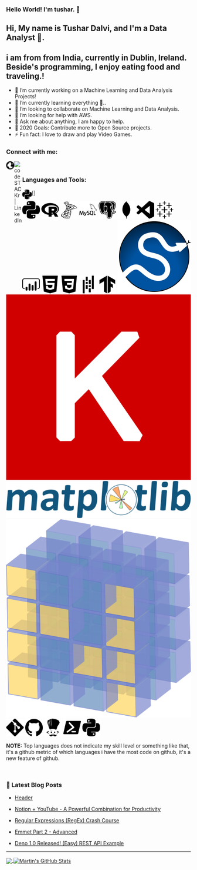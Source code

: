 ### Hello World! I'm tushar. 👋

## Hi, My name is Tushar Dalvi, and I'm  a Data Analyst 🚀.
## i am from from India, currently in Dublin, Ireland. Beside's programming, I enjoy eating food and traveling.!

- 🔭 I’m currently working on a Machine Learning and Data Analysis Projects!
- 🌱 I’m currently learning everything 🤣..
- 👯 I’m looking to collaborate on Machine Learning and Data Analysis.
- 🤔 I’m looking for help with AWS.
- 💬 Ask me about anything, I am happy to help.
- 🥅 2020 Goals: Contribute more to Open Source projects.
- ⚡ Fun fact: I love to draw and play Video Games.




### Connect with me:

[<img align="left" alt="codeSTACKr.com" width="22px" src="https://raw.githubusercontent.com/iconic/open-iconic/master/svg/globe.svg" />][website]
[<img align="left" alt="codeSTACKr | LinkedIn" width="22px" src="https://cdn.jsdelivr.net/npm/simple-icons@v3/icons/linkedin.svg" />][linkedin]

<br />

### Languages and Tools:

[<img align="left" alt="Visual Studio Code" width="26px" src="https://github.com/TD91988/TD91988/blob/master/svg/python.svg" />]

![](https://github.com/TD91988/TD91988/blob/master/svg/python.svg)
![](https://github.com/TD91988/TD91988/blob/master/svg/r.svg)
![](https://github.com/TD91988/TD91988/blob/master/svg/microsoftsqlserver.svg)
![](https://github.com/TD91988/TD91988/blob/master/svg/mysql.svg)
![](https://github.com/TD91988/TD91988/blob/master/svg/postgresql.svg)
![](https://github.com/TD91988/TD91988/blob/master/svg/mongodb.svg)
![](https://github.com/TD91988/TD91988/blob/master/svg/visualstudiocode.svg)
![](https://github.com/TD91988/TD91988/blob/master/svg/tableau.svg)
![](https://github.com/TD91988/TD91988/blob/master/svg/powerbi.svg)
![](https://github.com/TD91988/TD91988/blob/master/svg/html5.svg)
![](https://github.com/TD91988/TD91988/blob/master/svg/css3.svg)
![](https://github.com/TD91988/TD91988/blob/master/svg/pandas.svg)
![](https://github.com/TD91988/TD91988/blob/master/svg/tensorflow.svg)
![](https://github.com/TD91988/TD91988/blob/master/svg/scipy.svg)
![](https://github.com/TD91988/TD91988/blob/master/svg/keras.svg)
![](https://github.com/TD91988/TD91988/blob/master/svg/matplotlib.svg)
![](https://github.com/TD91988/TD91988/blob/master/svg/numpy-logo.svg)
![](https://github.com/TD91988/TD91988/blob/master/svg/git.svg)
![](https://github.com/TD91988/TD91988/blob/master/svg/github.svg)
![](https://github.com/TD91988/TD91988/blob/master/svg/codechef.svg)
![](https://github.com/TD91988/TD91988/blob/master/svg/powershell.svg)
![](https://github.com/TD91988/TD91988/blob/master/svg/python.svg)


<b>NOTE:</b> Top languages does not indicate my skill level or something like that, it's a github metric of which languages i have the most code on github, it's a new feature of github.

<br />

### 📕 Latest Blog Posts
<!-- BLOG-POST-LIST:START -->
- [Header](link)





- [Notion + YouTube - A Powerful Combination for Productivity](https://dev.to/codestackr/notion-youtube-a-powerful-combination-for-productivity-1def)
- [Regular Expressions (RegEx) Crash Course](https://dev.to/codestackr/regular-expressions-regex-crash-course-248n)
- [Emmet Part 2 - Advanced](https://dev.to/codestackr/emmet-part-2-advanced-4c65)
- [Deno 1.0 Released! (Easy) REST API Example](https://dev.to/codestackr/deno-1-0-released-easy-rest-api-example-2fbl)
<!-- BLOG-POST-LIST:END -->

---

[website]: https://tushardalvi.com/
[linkedin]: https://linkedin.com/in/tusharsdalvi/

<a href="https://github.com/TD91988/TD91988">
  <img align="center" src="https://github-readme-stats.vercel.app/api/top-langs/?username=TD91988&hide=java,html&title_color=ffffff&text_color=c9cacc&icon_color=2bbc8a&bg_color=1d1f21" />
</a>
<a href="https://github.com/TD91988/TD91988">
  <img align="center" src="https://github-readme-stats.vercel.app/api?username=TD91988&show_icons=true&line_height=27&count_private=true&title_color=ffffff&text_color=c9cacc&icon_color=2bbc8a&bg_color=1d1f21" alt="Martin's GitHub Stats" />
</a>